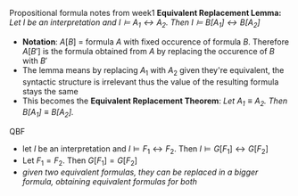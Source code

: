Propositional formula notes from week1
**Equivalent Replacement Lemma:**
	*Let $I$ be an interpretation and $I \vDash A_1 \leftrightarrow A_2$. Then $I\vDash B[A_1] \leftrightarrow B[A_2]$* 
- **Notation**: $A[B]$ = formula $A$ with fixed occurence of formula $B$. Therefore $A[B']$ is the formula obtained from $A$ by replacing the occurence of $B$ with $B'$
- The lemma means by replacing $A_1$ with $A_2$ given they're equivalent, the syntactic structure is irrelevant thus the value of the resulting formula stays the same
- This becomes the **Equivalent Replacement Theorem**:
	  *Let $A_1 \equiv A_2$. Then $B[A_1] \equiv B[A_2]$.*

QBF
- let $I$ be an interpretation and $I \models F_1 \leftrightarrow F_2$. Then $I \models G[F_1] \leftrightarrow G[F_2]$
- Let $F_1 = F_2$. Then $G[F_1] = G[F_2]$
- *given two equivalent formulas, they can be replaced in a bigger formula, obtaining equivalent formulas for both*